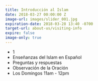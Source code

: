 ```yaml
---
title: Introducción al Islam
date: 2018-03-27 00:00:00 Z
image-url: images/slider_001.jpg
expiration-date: 2018-03-28 13:40 -0700
target-url: about-us/visiting-info
expire: false
image-only: true
---
```


- 1
- Enseñanzas del Islam en Español
- Preguntas y respuestas
- Observación de la Oración
- Los Domingos 11am - 12pm
